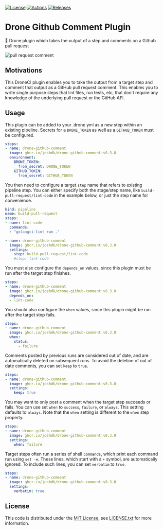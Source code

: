 [![License][license-badge]][license-link]
[![Actions][github-actions-badge]][github-actions-link]
[![Releases][github-release-badge]][github-release-link]

# Drone Github Comment Plugin

💬 Drone plugin which takes the output of a step and comments on a Github pull request

![pull request comment](https://user-images.githubusercontent.com/307183/162646831-7766bbb9-f815-4f32-87a3-a75796401411.png)

## Motivations

This DroneCI plugin enables you to take the output from a target step and comment that output as a GitHub pull request comment.
This enables you to write single purpose steps that lint files, run tests, etc, that don't require any knowledge of the underlying pull request or the GitHub API.

## Usage

This plugin can be added to your .drone.yml as a new step within an existing pipeline.
Secrets for a `DRONE_TOKEN` as well as a `GITHUB_TOKEN` must be configured.

```yaml
steps:
- name: drone-github-comment
  image: ghcr.io/joshdk/drone-github-comment:v0.3.0
  environment:
    DRONE_TOKEN:
      from_secret: DRONE_TOKEN
    GITHUB_TOKEN:
      from_secret: GITHUB_TOKEN
```

You then need to configure a target `step` name that refers to existing pipeline step.
You can either specify both the stage/step name, like `build-pull-request/lint-code` in the example below, or just the step name for convenience.

```yaml
kind: pipeline
name: build-pull-request
steps:
- name: lint-code
  commands:
  - "golangci-lint run ."

- name: drone-github-comment
  image: ghcr.io/joshdk/drone-github-comment:v0.3.0
  settings:
    step: build-pull-request/lint-code
    #step: lint-code
```

You must also configure the `depends_on` values, since this plugin must be run after the target step finishes.

```yaml
steps:
- name: drone-github-comment
  image: ghcr.io/joshdk/drone-github-comment:v0.3.0
  depends_on:
  - lint-code
```

You should also configure the `when` values, since this plugin might be run after the target step fails.

```yaml
steps:
- name: drone-github-comment
  image: ghcr.io/joshdk/drone-github-comment:v0.3.0
  when:
    status:
      - failure
```

Comments posted by previous runs are considered out of date, and are automatically deleted on subsequent runs.
To avoid the deletion of out of date comments, you can set `keep` to `true`.

```yaml
steps:
- name: drone-github-comment
  image: ghcr.io/joshdk/drone-github-comment:v0.3.0
  settings:
    keep: true
```

You may want to only post a comment when the target step succeeds or fails.
You can use set `when` to `success`, `failure`, or `always`.
This setting defaults to `always`.
Note that the `when` setting is different to the `when` step property.

```yaml
steps:
- name: drone-github-comment
  image: ghcr.io/joshdk/drone-github-comment:v0.3.0
  settings:
    when: failure
```

Target steps often run a series of shell `commands`, which print each command run using `set -e`.
These lines, which start with a `+` symbol, are automatically ignored.
To include such lines, you can set `verbatim` to `true`.

```yaml
steps:
- name: drone-github-comment
  image: ghcr.io/joshdk/drone-github-comment:v0.3.0
  settings:
    verbatim: true
```

## License

This code is distributed under the [MIT License][license-link], see [LICENSE.txt][license-file] for more information.

[github-actions-badge]:  https://github.com/joshdk/drone-github-comment/workflows/Build/badge.svg
[github-actions-link]:   https://github.com/joshdk/drone-github-comment/actions
[github-release-badge]:  https://img.shields.io/github/release/joshdk/drone-github-comment/all.svg
[github-release-link]:   https://github.com/joshdk/drone-github-comment/releases
[license-badge]:         https://img.shields.io/badge/license-MIT-green.svg
[license-file]:          https://github.com/joshdk/drone-github-comment/blob/master/LICENSE.txt
[license-link]:          https://opensource.org/licenses/MIT

